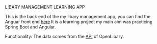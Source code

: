 LIBARY MANAGEMENT LEARNING APP

This is the back end of the my libary management app, you can find the Anguar front end [here](https://github.com/ujLevente/libary-management.)
It is a learning project my main aim was practicing Spring Boot and Angular.

Functionality:
  The data comes from the [API](https://openlibrary.org/developers/api) of OpenLibary.
